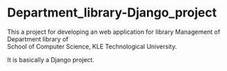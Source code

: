 # Department_library-Django_project
This a project for developing an web application for library Management of Department library of  
School of Computer Science, KLE Technological University.


It is basically a Django project.
